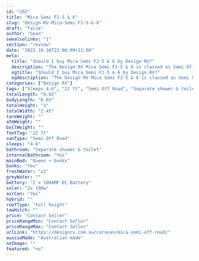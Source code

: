 ```yaml
---
id: "202"
title: "Mica Semi F2-5 & 6"
slug: "Design-RV-Mica-Semi-F2-5-&-6"
draft: "false"
author: "Sean"
seealsolinks: "1"
section: "review"
date: "2022-10-10T22:00:09+11:00"
meta:
  title: "Should I buy Mica Semi F2-5 & 6 by Design RV?"
  description: "The Design RV Mica Semi F2-5 & 6 is classed as Semi Off Road, and sleeps 4-6 people. It is Australian made and comes in at 22 ft. It generally has Separate shower & toilet."
  ogtitle: "Should I buy Mica Semi F2-5 & 6 by Design RV?"
  ogdescription: "The Design RV Mica Semi F2-5 & 6 is classed as Semi Off Road, and sleeps 4-6 people. It is Australian made and comes in at 22 ft. It generally has Separate shower & toilet."
categories: ["Design RV"]
tags: ["Sleeps 4-6", "22 ft", "Semi Off Road", "Separate shower & toilet", "Full height", "Price Unknown"]
totalLength: "9.02"
bodyLength: "6.65"
totalHeight: "3"
totalWidth: "2.45"
tareWeight: ""
atmWeight: ""
ballWeight: ""
footTag: "22 ft"
vanType: "Semi Off Road"
sleeps: "4-6"
bathroom: "Separate shower & toilet"
internalBathroom: "Yes"
mainBed: "Queen + bunks"
bunks: "Yes"
freshWater: "x2"
greyWater: ""
battery: "2 x 100AMP DC Battery"
solar: "2x 190w"
airCon: "Yes"
hybrid: ""
roofType: "Full height"
towHitch: ""
price: "Contact Seller"
priceRangeMin: "Contact Seller"
priceRangeMax: "Contact Seller"
urlLink: "https://designrv.com.au/caravan/mica-semi-off-road/"
aussieMade: "Australian made"
noImage: ""
featured: "no"
---
```

